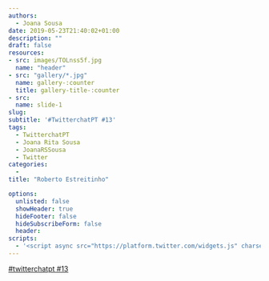 ```yaml
---
authors:
  - Joana Sousa
date: 2019-05-23T21:40:02+01:00
description: ""
draft: false
resources: 
- src: images/TOLnss5f.jpg
  name: "header"
- src: "gallery/*.jpg"
  name: gallery-:counter
  title: gallery-title-:counter
- src:
  name: slide-1
slug:
subtitle: '#TwitterchatPT #13'
tags: 
  - TwitterchatPT
  - Joana Rita Sousa
  - JoanaRSSousa
  - Twitter
categories: 
  - 
title: "Roberto Estreitinho"

options:
  unlisted: false
  showHeader: true
  hideFooter: false
  hideSubscribeForm: false
  header:
scripts:
  - '<script async src="https://platform.twitter.com/widgets.js" charset="utf-8"></script> '
---
```


<a class="twitter-moment" href="https://twitter.com/i/moments/1131523823013158913?ref_src=twsrc%5Etfw">#twitterchatpt #13 </a>